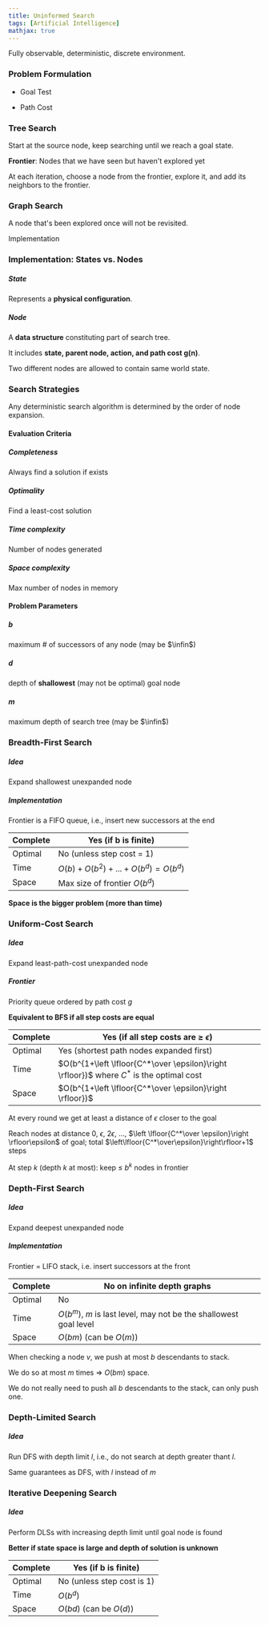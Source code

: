 ```yaml
---
title: Uninformed Search
tags: [Artificial Intelligence]
mathjax: true
---
```


Fully observable, deterministic, discrete environment.

### Problem Formulation

- Goal Test

- Path Cost

### Tree Search

Start at the source node, keep searching until we reach a goal state.

**Frontier**: Nodes that we have seen but haven't explored yet

At each iteration, choose a node from the frontier, explore it, and add its neighbors to the frontier.

### Graph Search

A node that's been explored once will not be revisited.

Implementation

### Implementation: States vs. Nodes

##### State

Represents a **physical configuration**.

##### Node

A **data structure** constituting part of search tree.

It includes **state, parent node, action, and path cost g(n)**.

Two different nodes are allowed to contain same world state.

### Search Strategies

Any deterministic search algorithm is determined by the order of node expansion.

#### Evaluation Criteria

##### Completeness

Always find a solution if exists

##### Optimality

Find a least-cost solution

##### Time complexity

Number of nodes generated

##### Space complexity

Max number of nodes in memory

#### Problem Parameters

##### b

maximum # of successors of any node (may be $\infin$)

##### d

depth of **shallowest** (may not be optimal) goal node

##### m

maximum depth of search tree (may be $\infin$)

### Breadth-First Search

##### Idea

Expand shallowest unexpanded node

##### Implementation

Frontier is a FIFO queue, i.e., insert new successors at the end

| Complete | Yes (if b is finite)                    |
| -------- | --------------------------------------- |
| Optimal  | No (unless step cost = 1)               |
| Time     | $O(b) + O(b^2) + ... + O(b^d) = O(b^d)$ |
| Space    | Max size of frontier $O(b^d)$           |

**Space is the bigger problem (more than time)**

### Uniform-Cost Search

##### Idea

Expand least-path-cost unexpanded node

##### Frontier

Priority queue ordered by path cost $g$

**Equivalent to BFS if all step costs are equal**

| Complete | Yes (if all step costs are ≥ $\epsilon$)                     |
| -------- | ------------------------------------------------------------ |
| Optimal  | Yes (shortest path nodes expanded first)                     |
| Time     | $O(b^{1+\left \lfloor{C^*\over \epsilon}\right \rfloor})$ where $C^*$ is the optimal cost |
| Space    | $O(b^{1+\left \lfloor{C^*\over \epsilon}\right \rfloor})$    |

At every round we get at least a distance of $\epsilon$ closer to the goal

Reach nodes at distance $0$, $\epsilon$, $2\epsilon$, ..., $\left \lfloor{C^*\over \epsilon}\right \rfloor\epsilon$ of goal; total $\left\lfloor{C^*\over\epsilon}\right\rfloor+1$ steps

At step $k$ (depth $k$ at most): keep ≤ $b^k$ nodes in frontier

### Depth-First Search

##### Idea

Expand deepest unexpanded node

##### Implementation

Frontier = LIFO stack, i.e. insert successors at the front

| Complete | No on infinite depth graphs                                  |
| -------- | ------------------------------------------------------------ |
| Optimal  | No                                                           |
| Time     | $O(b^m)$, $m$ is last level, may not be the shallowest goal level |
| Space    | $O(bm)$ (can be $O(m)$)                                      |

When checking a node $v$, we push at most $b$ descendants to stack.

We do so at most $m$ times => $O(bm)$ space.

We do not really need to push all $b$ descendants to the stack, can only push one.

### Depth-Limited Search

##### Idea

Run DFS with depth limit $l$, i.e., do not search at depth greater thant $l$.

Same guarantees as DFS, with $l$ instead of $m$

### Iterative Deepening Search

##### Idea

Perform DLSs with increasing depth limit until goal node is found

**Better if state space is large and depth of solution is unknown**

| Complete | Yes (if b is finite)       |
| -------- | -------------------------- |
| Optimal  | No (unless step cost is 1) |
| Time     | $O(b^d)$                   |
| Space    | $O(bd)$ (can be $O(d)$)    |

